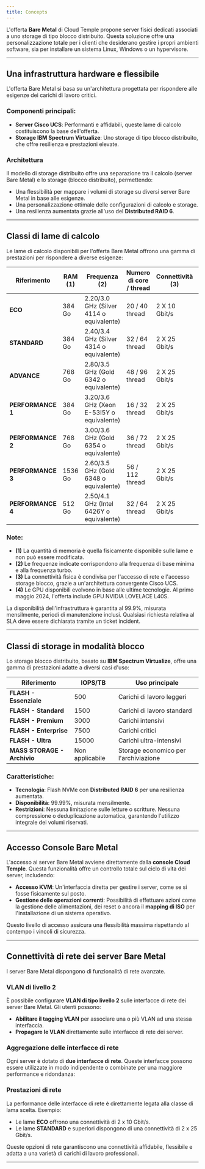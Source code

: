 ```yaml
---
title: Concepts
---
```



L'offerta **Bare Metal** di Cloud Temple propone server fisici dedicati associati a uno storage di tipo blocco distribuito.
Questa soluzione offre una personalizzazione totale per i clienti che desiderano gestire i propri ambienti software, sia per installare un sistema Linux, Windows o un hypervisore.

---

## Una infrastruttura hardware e flessibile

L'offerta Bare Metal si basa su un'architettura progettata per rispondere alle esigenze dei carichi di lavoro critici.

### Componenti principali:
- **Server Cisco UCS**: Performanti e affidabili, queste lame di calcolo costituiscono la base dell'offerta.
- **Storage IBM Spectrum Virtualize**: Uno storage di tipo blocco distribuito, che offre resilienza e prestazioni elevate.

### Architettura

Il modello di storage distribuito offre una separazione tra il calcolo (server Bare Metal) e lo storage (blocco distribuito), permettendo:
- Una flessibilità per mappare i volumi di storage su diversi server Bare Metal in base alle esigenze.
- Una personalizzazione ottimale delle configurazioni di calcolo e storage.
- Una resilienza aumentata grazie all'uso del **Distributed RAID 6**.

---

## Classi di lame di calcolo

Le lame di calcolo disponibili per l'offerta Bare Metal offrono una gamma di prestazioni per rispondere a diverse esigenze:

| Riferimento           | RAM  __(1)__ | Frequenza __(2)__                          | Numero di core / thread  | Connettività __(3)__ | GPU __(4)__          | 
|-----------------------|--------------|--------------------------------------------|--------------------------|----------------------|----------------------|
| **ECO**              | 384 Go       | 2.20/3.0 GHz (Silver 4114 o equivalente)   | 20 / 40 thread           | 2 X 10 Gbit/s        | -                    |
| **STANDARD**         | 384 Go       | 2.40/3.4 GHz (Silver 4314 o equivalente)   | 32 / 64 thread           | 2 X 25 Gbit/s        | -                    |
| **ADVANCE**          | 768 Go       | 2.80/3.5 GHz (Gold 6342 o equivalente)     | 48 / 96 thread           | 2 X 25 Gbit/s        | -                    |
| **PERFORMANCE 1**    | 384 Go       | 3.20/3.6 GHz (Xeon E-53I5Y o equivalente)  | 16 / 32 thread           | 2 X 25 Gbit/s        | -                    |
| **PERFORMANCE 2**    | 768 Go       | 3.00/3.6 GHz (Gold 6354 o equivalente)     | 36 / 72 thread           | 2 X 25 Gbit/s        | -                    |
| **PERFORMANCE 3**    | 1536 Go      | 2.60/3.5 GHz (Gold 6348 o equivalente)     | 56 / 112 thread          | 2 X 25 Gbit/s        | -                    |
| **PERFORMANCE 4**    | 512 Go       | 2.50/4.1 GHz (Intel 6426Y o equivalente)   | 32 / 64 thread           | 2 X 25 Gbit/s        | 2 x NVIDIA L40S 48Go |

### Note:
- __(1)__ La quantità di memoria è quella fisicamente disponibile sulle lame e non può essere modificata.
- __(2)__ Le frequenze indicate corrispondono alla frequenza di base minima e alla frequenza turbo.
- __(3)__ La connettività fisica è condivisa per l'accesso di rete e l'accesso storage blocco, grazie a un'architettura convergente Cisco UCS.
- __(4)__ Le GPU disponibili evolvono in base alle ultime tecnologie. Al primo maggio 2024, l'offerta include GPU NVIDIA LOVELACE L40S.

La disponibilità dell'infrastruttura è garantita al 99.9%, misurata mensilmente, periodi di manutenzione inclusi. Qualsiasi richiesta relativa al SLA deve essere dichiarata tramite un ticket incident.

---

## Classi di storage in modalità blocco

Lo storage blocco distribuito, basato su **IBM Spectrum Virtualize**, offre una gamma di prestazioni adatte a diversi casi d'uso:

| Riferimento                       | IOPS/TB                 | Uso principale                           | 
|-----------------------------------|-------------------------|-----------------------------------------|
| **FLASH - Essenziale**            | 500                     | Carichi di lavoro leggeri               |
| **FLASH - Standard**              | 1500                    | Carichi di lavoro standard              |
| **FLASH - Premium**               | 3000                    | Carichi intensivi                       |
| **FLASH - Enterprise**            | 7500                    | Carichi critici                         |
| **FLASH - Ultra**                 | 15000                   | Carichi ultra-intensivi                 |
| **MASS STORAGE - Archivio**       | Non applicabile         | Storage economico per l'archiviazione   |

### Caratteristiche:
- **Tecnologia**: Flash NVMe con **Distributed RAID 6** per una resilienza aumentata.
- **Disponibilità**: 99.99%, misurata mensilmente.
- **Restrizioni**: Nessuna limitazione sulle letture o scritture. Nessuna compressione o deduplicazione automatica, garantendo l'utilizzo integrale dei volumi riservati.

---

## Accesso Console Bare Metal

L'accesso ai server Bare Metal avviene direttamente dalla **console Cloud Temple**. Questa funzionalità offre un controllo totale sul ciclo di vita dei server, includendo:
- **Accesso KVM**: Un'interfaccia diretta per gestire i server, come se si fosse fisicamente sul posto.
- **Gestione delle operazioni correnti**: Possibilità di effettuare azioni come la gestione delle alimentazioni, dei reset o ancora il **mapping di ISO** per l'installazione di un sistema operativo.

Questo livello di accesso assicura una flessibilità massima rispettando al contempo i vincoli di sicurezza.

---

## Connettività di rete dei server Bare Metal

I server Bare Metal dispongono di funzionalità di rete avanzate.

### VLAN di livello 2
È possibile configurare **VLAN di tipo livello 2** sulle interfacce di rete dei server Bare Metal.
Gli utenti possono:
- **Abilitare il tagging VLAN** per associare una o più VLAN ad una stessa interfaccia.
- **Propagare le VLAN** direttamente sulle interfacce di rete dei server.

### Aggregazione delle interfacce di rete
Ogni server è dotato di **due interfacce di rete**. Queste interfacce possono essere utilizzate in modo indipendente o combinate per una maggiore performance e ridondanza:

### Prestazioni di rete
La performance delle interfacce di rete è direttamente legata alla classe di lama scelta. Esempio:
- Le lame **ECO** offrono una connettività di 2 x 10 Gbit/s.
- Le lame **STANDARD** e superiori dispongono di una connettività di 2 x 25 Gbit/s.

Queste opzioni di rete garantiscono una connettività affidabile, flessibile e adatta a una varietà di carichi di lavoro professionali.

---
